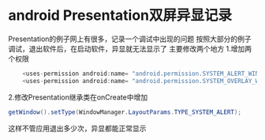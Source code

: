 # android Presentation双屏异显记录
Presentation的例子网上有很多，记录一个调试中出现的问题
按照大部分的例子调试，退出软件后，在启动软件，异显就无法显示了
主要修改两个地方
1.增加两个权限
```java
    <uses-permission android:name= "android.permission.SYSTEM_ALERT_WINDOW" />
    <uses-permission android:name= "android.permission.SYSTEM_OVERLAY_WINDOW"  />
```
2.修改Presentation继承类在onCreate中增加
```java
getWindow().setType(WindowManager.LayoutParams.TYPE_SYSTEM_ALERT);
```
这样不管应用退出多少次，异显都能正常显示


